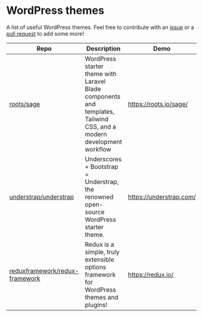 # WordPress themes
A list of useful WordPress themes. Feel free to contribute with an [issue](https://github.com/EIKONproject/wordpress_themes/issues) or a [pull request](https://github.com/EIKONproject/wordpress_themes/pulls) to add some more!

| Repo | Description | Demo | 
| --- | --- | --- |
| [roots/sage](https://github.com/roots/sage) | WordPress starter theme with Laravel Blade components and templates, Tailwind CSS, and a modern development workflow | https://roots.io/sage/ |
| [understrap/understrap](https://github.com/understrap/understrap) | Underscores + Bootstrap = Understrap, the renowned open-source WordPress starter theme. | https://understrap.com/ | 
| [reduxframework/redux-framework](https://github.com/reduxframework/redux-framework)  | Redux is a simple, truly extensible options framework for WordPress themes and plugins! | https://redux.io/ | 
